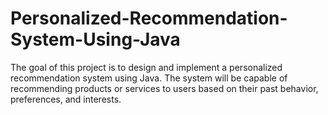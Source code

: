 # Personalized-Recommendation-System-Using-Java
The goal of this project is to design and implement a personalized recommendation system using Java. The system will be capable of recommending products or services to users based on their past behavior, preferences, and interests.
